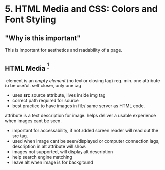 # 5. HTML Media and CSS: Colors and Font Styling

## "Why is this important"

This is important for aesthetics and readability of a page.

## HTML Media <sup>[^1]</sup>

**<img>** element is an *empty element* (no text or closing tag) req. min. one attribute to be useful. self closer, only one tag

- uses **src** source attribute, lives inside img tag
- correct path required for source
- best practice to have images in file/ same server as HTML code.

**<alt>** attribute is a text description for image. helps deliver a usable experience when images cant be seen.

- important for accessability, if not added screen reader will read out the src tag.
- used when image cant be seen/displayed or computer connection lags, description in alt attribute will show.
- images not supported, will display alt description
- help search engine matching
- leave alt when image is for background

**<title>** attribute shows when mouse is hovering over it.

**<figure>** semantic creates container for figures, really useful to store images.

- doesn't have to be image
- can go in several places on page
- provides essential info supporting main text?
- could be images, code snippet, audio, video, table etc

**<figcaption>** links figure to caption

- place it above or below images

```html
<figure>
  <img src="images/cat.jpg" alt="picture of cat crying">
  
  <figcaption>
    Cat of white cat crying
  </figcaption>
</figure>

```

### Using Images in HTML<sup>[^2]</sup>

[caniuse.com](caniuse.com)to check to see if your code will run on across all web browsers.

When using google image, select creative usage for images free use or else credit creator owner.

[unsplash.com](unsplash.com) free images for common use.

|Type| File Format| MIME type| file extensions| Summary|
|----|--------|----|----|--------|
|AVIF|AV1 Image File Format|image/avif|.avif| high performance, better compression than png and jpeg|
|GIF|Graphics Interchange Format|image/gif|.gif| simple images, animations|
|JPEG|Joint Photographic Expert Group image| image/jpeg| .jpg, .jpeg, .jfif, .pjpeg, .pjp| quality loss w/ compression |
|PNG|Portable Network Graphics|image/png|.png|PNG is preferred over JPEG for more precise reproduction|
|SVG|Scalable Vector Graphics|image/svg+xml|.svg| Vector image format; ideal for user interface elements, icons, diagrams, etc., that must be drawn accurately at different sizes|

1. If image can't load or connection is lagging alt description will be displayed in place of image.

2. Accessability can be improved by using alt attribute within image tag.

3. Can be useful for placing video or audio

4. A gif is not a static picture, more like a short snippet of a video, like an animation that runs on a loop with no sound. Svg is an image that when zoomed in is smooth isn't made up of pixel(tiny squares).

5. Lossless WebP or PNG when compressed don't lose image quality

## CSS

An asterisk is a global selector, everything in here will be applied to all page. Individual properties need to styled to differ from whatever lives here.

Best practice to follow property styling based on how html is layed out? create comments to describe what we are styling. [^5]

Sizing:

**percentage** using percentages "its going to take up X% of the screen

- width: 50% would be half of width of parent it lives in, more responsiveness

easy centering:

- give margin of auto and a width

```css
img{
  width: 100%; 
  // image will take 100% of what it lives in more responsive
}
```

**inherit** tells that element to inherit to that property from its parent

```css

figure{
  background-color: red;
  width: 50 % 
  //will alway take up 50% of whatever it lives in , more responsive when reducing screen size
}
figcaption { 
  background-color: inherit;
}

// fig caption in html inherits color of figure html element since it lives inside figure.

```

### Color<sup>[^3]</sup>

Anything in HTML can have color applied to.

**color** property defines foreground color of HTML element content

**background-color** property defines backgroud color of element

Every element is box with content; has a background and border.

**column-rule-color** property when drawing line seperating columns of text

**outline-color** outline outside of element, not border of it.

Borders are around elements, at edges of element content

**border** property can have multiple configurations in one line or sides can be individually styled

```
border: 6mm dotted rgba(280, 220, 30, .6);
```

HSL functional notation of color is preferred, similar to RGB

### Styling HTML Text Elements<sup>[^4]</sup>

Serif font will have little arms at the end of lines ex: Times New Roman.

**font-family** specify font/list of fonts for browser to apply to selected elements

**font-stack** allows you to apply multiple fonts, allowing you to guarantee availability of text if one font fails. separated by commas

[cssfontstack.com](cssfontsstack.com) for easy search of font family stack

**font-size** default size is 16 px

**em** equals size of parent. 1 em is same size as parent. 2 em would be twice font of parent. not really responsive, but looks to its parent element.

**vw** percent of size of screen, responsive unit. Gives us percentage of size of screen.

- doing **percentage** with fonts will be percentage of the parent it lives in, still responsive but within parent.

1. foreground color applies to text, including any other decorations to it; background color applies color to borders or element backgrounds?

2. I would add color to background of page, to sections, text, headers

3. Simplicity, readability

4. font-size changes size, font-weight= boldness, font-style= italic

5. We can use letter-spacing and word-spacing properties when font is too dense and to improve readability.

[^1]:Reference [Images In HTML](https://developer.mozilla.org/en-US/docs/Learn/HTML/Multimedia_and_embedding/Images_in_HTML)

[^2]:Reference [Images Types](https://developer.mozilla.org/en-US/docs/Web/Media/Formats/Image_types)

[^3]:Reference [Applying Colors](https://developer.mozilla.org/en-US/docs/Web/CSS/CSS_Colors/Applying_color)

[^4]:Reference [Styling Text](https://developer.mozilla.org/en-US/docs/Learn/CSS/Styling_text/Fundamentals)

[^5]:Notes taken from Lecture [](https://github.com/arpatterson31)
  
## Things I want to know more about

I am still confused about blocks, would like to learn more.

📔[Back to Main Page](../README.md)
